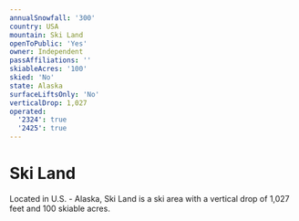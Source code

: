 ```yaml
---
annualSnowfall: '300'
country: USA
mountain: Ski Land
openToPublic: 'Yes'
owner: Independent
passAffiliations: ''
skiableAcres: '100'
skied: 'No'
state: Alaska
surfaceLiftsOnly: 'No'
verticalDrop: 1,027
operated:
  '2324': true
  '2425': true
---
```



# Ski Land

Located in U.S. - Alaska, Ski Land is a ski area with a vertical drop of 1,027 feet and 100 skiable acres.
